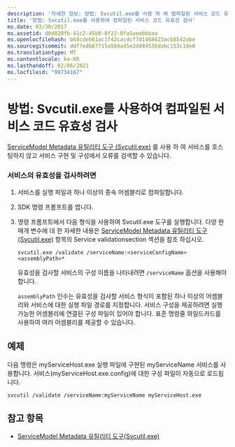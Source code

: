 ```yaml
---
description: '자세한 정보: 방법: Svcutil.exe를 사용 하 여 컴파일된 서비스 코드 유효성 검사'
title: '방법: Svcutil.exe를 사용하여 컴파일된 서비스 코드 유효성 검사'
ms.date: 03/30/2017
ms.assetid: d0d820fb-41c2-45b8-8f22-0fa5aeebbbaa
ms.openlocfilehash: b68cdeb61ac1f42cacdcf7d1468623acb8542abe
ms.sourcegitcommit: ddf7edb67715a5b9a45e3dd44536dabc153c1de0
ms.translationtype: MT
ms.contentlocale: ko-KR
ms.lasthandoff: 02/06/2021
ms.locfileid: "99734167"
---
```

# <a name="how-to-use-svcutilexe-to-validate-compiled-service-code"></a>방법: Svcutil.exe를 사용하여 컴파일된 서비스 코드 유효성 검사

[ServiceModel Metadata 유틸리티 도구 (Svcutil.exe)](../servicemodel-metadata-utility-tool-svcutil-exe.md) 를 사용 하 여 서비스를 호스팅하지 않고 서비스 구현 및 구성에서 오류를 검색할 수 있습니다.  
  
### <a name="to-validate-a-service"></a>서비스의 유효성을 검사하려면  
  
1. 서비스를 실행 파일과 하나 이상의 종속 어셈블리로 컴파일합니다.  
  
2. SDK 명령 프롬프트를 엽니다.  
  
3. 명령 프롬프트에서 다음 형식을 사용하여 Svcutil.exe 도구를 실행합니다. 다양 한 매개 변수에 대 한 자세한 내용은 [ServiceModel Metadata 유틸리티 도구 (Svcutil.exe)](../servicemodel-metadata-utility-tool-svcutil-exe.md) 항목의 Service validationsection 섹션을 참조 하십시오.  
  
    ```console
    svcutil.exe /validate /serviceName:<serviceConfigName>  <assemblyPath>*  
    ```  
  
     유효성을 검사할 서비스의 구성 이름을 나타내려면 `/serviceName` 옵션을 사용해야 합니다.  
  
     `assemblyPath` 인수는 유효성을 검사할 서비스 형식이 포함된 하나 이상의 어셈블리와 서비스에 대한 실행 파일 경로를 지정합니다. 서비스 구성을 제공하려면 실행 가능한 어셈블리에 연결된 구성 파일이 있어야 합니다. 표준 명령줄 와일드카드를 사용하여 여러 어셈블리를 제공할 수 있습니다.  
  
## <a name="example"></a>예제  

 다음 명령은 myServiceHost.exe 실행 파일에 구현된 myServiceName 서비스를 사용합니다.  서비스(myServiceHost.exe.config)에 대한 구성 파일이 자동으로 로드됩니다.  
  
```console  
svcutil /validate /serviceName:myServiceName myServiceHost.exe  
```  
  
## <a name="see-also"></a>참고 항목

- [ServiceModel Metadata 유틸리티 도구(Svcutil.exe)](../servicemodel-metadata-utility-tool-svcutil-exe.md)
